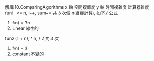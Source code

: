 解講 10.ComparingAlgorithms
x 軸 空間複雜度
y 軸 時間複雜度
計算複雜度
fun1
i <= n, i++, sum+= 共 3 次個 n(反覆計算), 如下方公式

1. f(n) = 3n
2. Linear 線性的

fun2
(1 + n), \* n, / 2 共 3 次

1. f(n) = 3
2. constant 不變的
